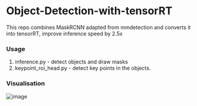 # Object-Detection-with-tensorRT
This repo combines MaskRCNN adapted from mmdetection and converts it into tensorRT, improve inference speed by 2.5x

### Usage 
1) inference.py - detect objects and draw masks
2) keypoint_roi_head.py - detect key points in the objects.

### Visualisation
![image](https://user-images.githubusercontent.com/68541043/150673317-ce8694e8-a479-48e7-88ce-c5e730645a54.png)

